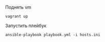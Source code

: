 Поднять vm
```
vagrant up
```

Запустить плейбук

```
ansible-playbook playbook.yml -i hosts.ini   
```